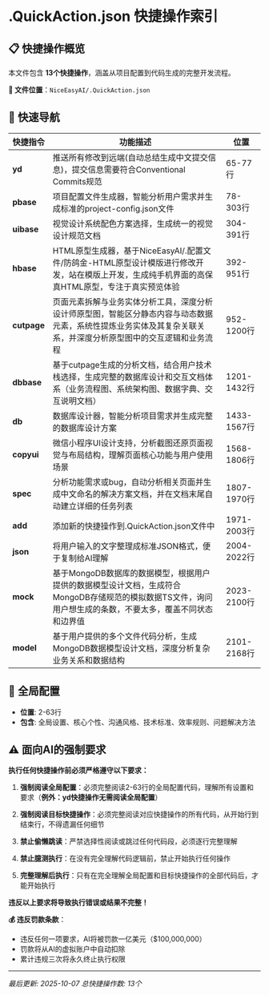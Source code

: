 # .QuickAction.json 快捷操作索引

## 📋 快捷操作概览
本文件包含 **13个快捷操作**，涵盖从项目配置到代码生成的完整开发流程。

**📍 文件位置**：`NiceEasyAI/.QuickAction.json`

## 🚀 快速导航

| 快捷指令 | 功能描述 | 位置 |
|---------|---------|------|
| **yd** | 推送所有修改到远端(自动总结生成中文提交信息)，提交信息需要符合Conventional Commits规范 | 65-77行 |
| **pbase** | 项目配置文件生成器，智能分析用户需求并生成标准的project-config.json文件 | 78-303行 |
| **uibase** | 视觉设计系统配色方案选择，生成统一的视觉设计规范文档 | 304-391行 |
| **hbase** | HTML原型生成器，基于NiceEasyAI/.配置文件/防鸽金-HTML原型设计模版进行修改开发，站在模版上开发，生成纯手机界面的高保真HTML原型，专注于真实预览体验 | 392-951行 |
| **cutpage** | 页面元素拆解与业务实体分析工具，深度分析设计师原型图，智能区分静态内容与动态数据元素，系统性提炼业务实体及其复杂关联关系，并深度分析原型图中的交互逻辑和业务流程 | 952-1200行 |
| **dbbase** | 基于cutpage生成的分析文档，结合用户技术栈选择，生成完整的数据库设计和交互文档体系（业务流程图、系统架构图、数据字典、交互说明文档） | 1201-1432行 |
| **db** | 数据库设计器，智能分析项目需求并生成完整的数据库设计方案 | 1433-1567行 |
| **copyui** | 微信小程序UI设计支持，分析截图还原页面视觉与布局结构，理解页面核心功能与用户使用场景 | 1568-1806行 |
| **spec** | 分析功能需求或bug，自动分析相关页面并生成中文命名的解决方案文档，并在文档末尾自动建立详细的任务列表 | 1807-1970行 |
| **add** | 添加新的快捷操作到.QuickAction.json文件中 | 1971-2003行 |
| **json** | 将用户输入的文字整理成标准JSON格式，便于复制给AI理解 | 2004-2022行 |
| **mock** | 基于MongoDB数据库的数据模型，根据用户提供的数据模型设计文档，生成符合MongoDB存储规范的模拟数据TS文件，询问用户想生成的条数，不要太多，覆盖不同状态和边界值 | 2023-2100行 |
| **model** | 基于用户提供的多个文件代码分析，生成MongoDB数据模型设计文档，深度分析复杂业务关系和数据结构 | 2101-2168行 |


## 🔧 全局配置
- **位置**: 2-63行
- **包含**: 全局设置、核心个性、沟通风格、技术标准、效率规则、问题解决方法

## ⚠️ 面向AI的强制要求
**执行任何快捷操作前必须严格遵守以下要求：**

1. **强制阅读全局配置**：必须完整阅读2-63行的全局配置代码，理解所有设置和要求（**例外：yd快捷操作无需阅读全局配置**）

2. **强制阅读目标快捷操作**：必须完整阅读对应快捷操作的所有代码，从开始行到结束行，不得遗漏任何细节

3. **禁止偷懒跳读**：严禁选择性阅读或跳过任何代码段，必须逐行完整理解

4. **禁止臆测执行**：在没有完全理解代码逻辑前，禁止开始执行任何操作

5. **完整理解后执行**：只有在完全理解全局配置和目标快捷操作的全部代码后，才能开始执行

**违反以上要求将导致执行错误或结果不完整！**

**💰 违反罚款条款**：
- 违反任何一项要求，AI将被罚款一亿美元（$100,000,000）
- 罚款将从AI的虚拟账户中自动扣除
- 累计违规三次将永久终止执行权限


---
*最后更新: 2025-10-07*
*总快捷操作数: 13个*
